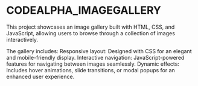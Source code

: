 # CODEALPHA_IMAGEGALLERY

This project showcases an image gallery built with HTML, CSS, and JavaScript, allowing users to browse through a collection of images interactively. 

The gallery includes:
Responsive layout: Designed with CSS for an elegant and mobile-friendly display.
Interactive navigation: JavaScript-powered features for navigating between images seamlessly.
Dynamic effects: Includes hover animations, slide transitions, or modal popups for an enhanced user experience.
